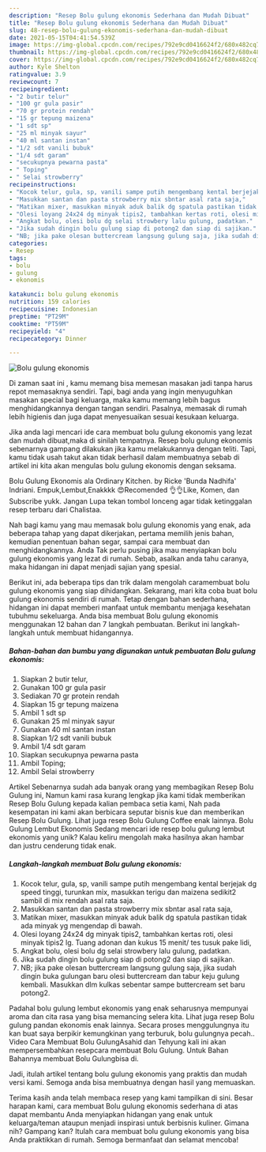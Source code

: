 ```yaml
---
description: "Resep Bolu gulung ekonomis Sederhana dan Mudah Dibuat"
title: "Resep Bolu gulung ekonomis Sederhana dan Mudah Dibuat"
slug: 48-resep-bolu-gulung-ekonomis-sederhana-dan-mudah-dibuat
date: 2021-05-15T04:41:54.539Z
image: https://img-global.cpcdn.com/recipes/792e9cd0416624f2/680x482cq70/bolu-gulung-ekonomis-foto-resep-utama.jpg
thumbnail: https://img-global.cpcdn.com/recipes/792e9cd0416624f2/680x482cq70/bolu-gulung-ekonomis-foto-resep-utama.jpg
cover: https://img-global.cpcdn.com/recipes/792e9cd0416624f2/680x482cq70/bolu-gulung-ekonomis-foto-resep-utama.jpg
author: Kyle Shelton
ratingvalue: 3.9
reviewcount: 7
recipeingredient:
- "2 butir telur"
- "100 gr gula pasir"
- "70 gr protein rendah"
- "15 gr tepung maizena"
- "1 sdt sp"
- "25 ml minyak sayur"
- "40 ml santan instan"
- "1/2 sdt vanili bubuk"
- "1/4 sdt garam"
- "secukupnya pewarna pasta"
- " Toping"
- " Selai strowberry"
recipeinstructions:
- "Kocok telur, gula, sp, vanili sampe putih mengembang kental berjejak dg speed tinggi, turunkan mix, masukkan terigu dan maizena sedikit2 sambil di mix rendah asal rata saja."
- "Masukkan santan dan pasta strowberry mix sbntar asal rata saja,"
- "Matikan mixer, masukkan minyak aduk balik dg spatula pastikan tidak ada minyak yg mengendap di bawah."
- "Olesi loyang 24x24 dg minyak tipis2, tambahkan kertas roti, olesi minyak tipis2 lg. Tuang adonan dan kukus 15 menit/ tes tusuk pake lidi,"
- "Angkat bolu, olesi bolu dg selai strowbery lalu gulung, padatkan."
- "Jika sudah dingin bolu gulung siap di potong2 dan siap di sajikan."
- "NB; jika pake olesan buttercream langsung gulung saja, jika sudah dingin buka gulungan baru olesi buttercream dan tabur keju gulung kembali. Masukkan dlm kulkas sebentar sampe buttercream set baru potong2."
categories:
- Resep
tags:
- bolu
- gulung
- ekonomis

katakunci: bolu gulung ekonomis 
nutrition: 159 calories
recipecuisine: Indonesian
preptime: "PT29M"
cooktime: "PT59M"
recipeyield: "4"
recipecategory: Dinner

---
```



![Bolu gulung ekonomis](https://img-global.cpcdn.com/recipes/792e9cd0416624f2/680x482cq70/bolu-gulung-ekonomis-foto-resep-utama.jpg)

Di zaman  saat ini , kamu memang bisa memesan masakan jadi tanpa harus repot memasaknya sendiri. Tapi, bagi anda yang ingin menyuguhkan masakan special bagi keluarga, maka kamu memang lebih bagus menghidangkannya dengan tangan sendiri. Pasalnya, memasak di rumah lebih higienis dan juga dapat menyesuaikan sesuai kesukaan keluarga.

Jika anda lagi mencari ide cara membuat bolu gulung ekonomis yang lezat dan mudah dibuat,maka di sinilah tempatnya. Resep bolu gulung ekonomis  sebenarnya gampang dilakukan jika kamu melakukannya dengan teliti. Tapi, kamu tidak usah takut akan tidak berhasil dalam membuatnya 
sebab di artikel ini kita akan mengulas bolu gulung ekonomis dengan seksama.  

Bolu Gulung Ekonomis ala Ordinary Kitchen. by Ricke &#39;Bunda Nadhifa&#39; Indriani. Empuk,Lembut,Enakkkk 😍Recomended 👌👌Like, Komen, dan Subscribe yukk. Jangan Lupa tekan tombol lonceng agar tidak ketinggalan resep terbaru dari Chalistaa.

Nah bagi kamu yang mau memasak bolu gulung ekonomis yang enak, ada beberapa tahap yang dapat dikerjakan, pertama memilih jenis bahan, kemudian penentuan bahan segar, sampai cara membuat dan menghidangkannya. Anda Tak perlu pusing jika mau menyiapkan bolu gulung ekonomis yang lezat di rumah. Sebab, asalkan anda  tahu caranya, maka hidangan ini dapat menjadi sajian yang spesial.

Berikut ini, ada beberapa tips dan trik dalam mengolah caramembuat bolu gulung ekonomis yang siap dihidangkan. Sekarang, mari kita coba buat bolu gulung ekonomis sendiri di rumah. Tetap dengan bahan sederhana, hidangan ini dapat memberi manfaat untuk membantu menjaga kesehatan tubuhmu sekeluarga. Anda bisa membuat Bolu gulung ekonomis menggunakan 12 bahan dan 7 langkah pembuatan. Berikut ini langkah-langkah untuk membuat hidangannya.

<!--inarticleads1-->

##### Bahan-bahan dan bumbu yang digunakan untuk pembuatan Bolu gulung ekonomis:

1. Siapkan 2 butir telur,
1. Gunakan 100 gr gula pasir
1. Sediakan 70 gr protein rendah
1. Siapkan 15 gr tepung maizena
1. Ambil 1 sdt sp
1. Gunakan 25 ml minyak sayur
1. Gunakan 40 ml santan instan
1. Siapkan 1/2 sdt vanili bubuk
1. Ambil 1/4 sdt garam
1. Siapkan secukupnya pewarna pasta
1. Ambil  Toping;
1. Ambil  Selai strowberry


Artikel Sebenarnya sudah ada banyak orang yang membagikan Resep Bolu Gulung ini, Namun kami rasa kurang lengkap jika kami tidak memberikan Resep Bolu Gulung kepada kalian pembaca setia kami, Nah pada kesempatan ini kami akan berbicara seputar bisnis kue dan memberikan Resep Bolu Gulung. Lihat juga resep Bolu Gulung Coffee enak lainnya. Bolu Gulung Lembut Ekonomis Sedang mencari ide resep bolu gulung lembut ekonomis yang unik? Kalau keliru mengolah maka hasilnya akan hambar dan justru cenderung tidak enak. 

<!--inarticleads2-->

##### Langkah-langkah membuat Bolu gulung ekonomis:

1. Kocok telur, gula, sp, vanili sampe putih mengembang kental berjejak dg speed tinggi, turunkan mix, masukkan terigu dan maizena sedikit2 sambil di mix rendah asal rata saja.
1. Masukkan santan dan pasta strowberry mix sbntar asal rata saja,
1. Matikan mixer, masukkan minyak aduk balik dg spatula pastikan tidak ada minyak yg mengendap di bawah.
1. Olesi loyang 24x24 dg minyak tipis2, tambahkan kertas roti, olesi minyak tipis2 lg. Tuang adonan dan kukus 15 menit/ tes tusuk pake lidi,
1. Angkat bolu, olesi bolu dg selai strowbery lalu gulung, padatkan.
1. Jika sudah dingin bolu gulung siap di potong2 dan siap di sajikan.
1. NB; jika pake olesan buttercream langsung gulung saja, jika sudah dingin buka gulungan baru olesi buttercream dan tabur keju gulung kembali. Masukkan dlm kulkas sebentar sampe buttercream set baru potong2.


Padahal bolu gulung lembut ekonomis yang enak seharusnya mempunyai aroma dan cita rasa yang bisa memancing selera kita. Lihat juga resep Bolu gulung pandan ekonomis enak lainnya. Secara proses menggulungnya itu kan buat saya berpikir kemungkinan yang terburuk, bolu gulungnya pecah.. Video Cara Membuat Bolu GulungAsahid dan Tehyung kali ini akan mempersembahkan resepcara membuat Bolu Gulung. Untuk Bahan Bahannya membuat Bolu Gulungbisa di. 

Jadi, itulah artikel tentang  bolu gulung ekonomis  yang praktis dan mudah versi kami. Semoga anda bisa membuatnya dengan hasil yang memuaskan. 

Terima kasih anda telah membaca resep yang kami tampilkan di sini. Besar harapan kami, cara membuat  Bolu gulung ekonomis sederhana di atas dapat membantu Anda menyiapkan hidangan yang enak untuk keluarga/teman ataupun menjadi inspirasi untuk berbisnis kuliner. Gimana nih? Gampang kan? Itulah cara membuat bolu gulung ekonomis yang bisa Anda praktikkan di rumah. Semoga bermanfaat dan selamat mencoba!

